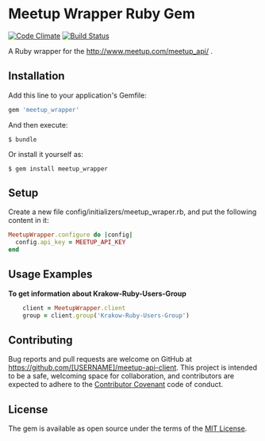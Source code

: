 # Meetup Wrapper Ruby Gem

[![Code Climate](https://codeclimate.com/github/gajewsky/meetup-api-client/badges/gpa.svg)](https://codeclimate.com/github/gajewsky/meetup-api-client)
[![Build Status](https://travis-ci.org/gajewsky/meetup-api-client.svg?branch=master)](https://travis-ci.org/gajewsky/meetup-api-client)

A Ruby wrapper for the http://www.meetup.com/meetup_api/ .

## Installation

Add this line to your application's Gemfile:

```ruby
gem 'meetup_wrapper'
```

And then execute:

    $ bundle

Or install it yourself as:

    $ gem install meetup_wrapper

## Setup
Create a new file config/initializers/meetup_wraper.rb, and put the following content in it:

```ruby
MeetupWrapper.configure do |config|
  config.api_key = MEETUP_API_KEY
end
```

## Usage Examples

**To get information about Krakow-Ruby-Users-Group**

```ruby
    client = MeetupWrapper.client
    group = client.group('Krakow-Ruby-Users-Group')
```
## Contributing

Bug reports and pull requests are welcome on GitHub at https://github.com/[USERNAME]/meetup-api-client. This project is intended to be a safe, welcoming space for collaboration, and contributors are expected to adhere to the [Contributor Covenant](http://contributor-covenant.org) code of conduct.


## License

The gem is available as open source under the terms of the [MIT License](http://opensource.org/licenses/MIT).
